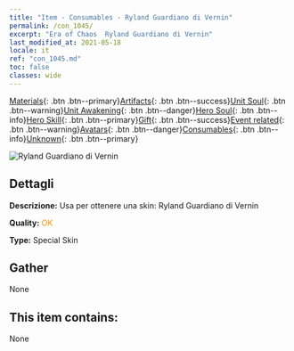 ```yaml
---
title: "Item - Consumables - Ryland Guardiano di Vernin"
permalink: /con_1045/
excerpt: "Era of Chaos  Ryland Guardiano di Vernin"
last_modified_at: 2021-05-18
locale: it
ref: "con_1045.md"
toc: false
classes: wide
---
```

 [Materials](/ItemsIT/){: .btn .btn--primary}[Artifacts](/ItemsIT/Artifacts/){: .btn .btn--success}[Unit Soul](/ItemsIT/UnitSoul/){: .btn .btn--warning}[Unit Awakening](/ItemsIT/UnitAwakening/){: .btn .btn--danger}[Hero Soul](/ItemsIT/HeroSoul/){: .btn .btn--info}[Hero Skill](/ItemsIT/HeroSkill/){: .btn .btn--primary}[Gift](/ItemsIT/Gift/){: .btn .btn--success}[Event related](/ItemsIT/Events/){: .btn .btn--warning}[Avatars](/ItemsIT/Avatars/){: .btn .btn--danger}[Consumables](/ItemsIT/Consumables/){: .btn .btn--info}[Unknown](/ItemsIT/Unknown/){: .btn .btn--primary}

 ![Ryland Guardiano di Vernin](/images/h/h_Ryland4.jpg)

## Dettagli
 **Descrizione:** Usa per ottenere una skin: Ryland Guardiano di Vernin

 **Quality:** <span style="color: #FF8C00">OK</span>

 **Type:** Special Skin

## Gather

  None

## This item contains:

  None

